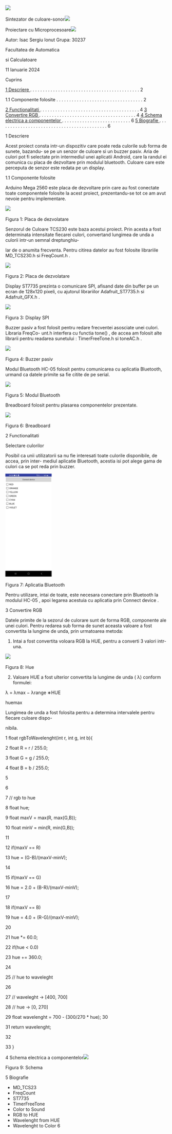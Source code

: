 ﻿![](docs/images/Aspose.Words.0cab1afa-6ae7-4203-a50b-990a9250dac3.001.png)

Sintezator de culoare-sonor![](docs/images/Aspose.Words.0cab1afa-6ae7-4203-a50b-990a9250dac3.002.png)

Proiectare cu Microprocesoare![](docs/images/Aspose.Words.0cab1afa-6ae7-4203-a50b-990a9250dac3.003.png)

Autor: Isac Sergiu Ionut Grupa: 30237

Facultatea de Automatica

si Calculatoare

11 Ianuarie 2024

Cuprins

[1 Descriere ](#_page2_x70.87_y70.87). . . . . . . . . . . . . . . . . . . . . . . . . . . . . . . . . . . . . . . . . . . 2

1\.1 Componente folosite . . . . . . . . . . . . . . . . . . . . . . . . . . . . . . . . . . 2

[2 Functionalitati ](#_page4_x70.87_y252.28). . . . . . . . . . . . . . . . . . . . . . . . . . . . . . . . . . . . . . . 4 [3 Convertire RGB ](#_page4_x70.87_y673.89). . . . . . . . . . . . . . . . . . . . . . . . . . . . . . . . . . . . . . 4 [4 Schema electrica a componentelor ](#_page6_x70.87_y70.87). . . . . . . . . . . . . . . . . . . . . . . . . . . 6 [5 Biografie ](#_page6_x70.87_y475.20). . . . . . . . . . . . . . . . . . . . . . . . . . . . . . . . . . . . . . . . . . . 6

1  Descriere

<a name="_page2_x70.87_y70.87"></a>Acest proiect consta intr-un dispozitiv care poate reda culorile sub forma de sunete, bazandu- se pe un senzor de culoare si un buzzer pasiv. Aria de culori pot fi selectate prin intermediul unei aplicatii Android, care la randul ei comunica cu placa de dezvoltare prin modulul bluetooth. Culoare care este perceputa de senzor este redata pe un display.

<a name="_page2_x70.87_y169.45"></a>1.1 Componente folosite

Arduino Mega 2560 este placa de dezvoltare prin care au fost conectate toate componentele folosite la acest proiect, prezentandu-se tot ce am avut nevoie pentru implementare.

![](docs/images/Aspose.Words.0cab1afa-6ae7-4203-a50b-990a9250dac3.004.png)

Figura 1: Placa de dezvolatare

Senzorul de Culoare TCS230 este baza acestui proiect. Prin acesta a fost determinata intensitate fiecarei culori, convertand lungimea de unda a culorii intr-un semnal dreptunghiu-

lar de o anumita frecventa. Pentru citirea datelor au fost folosite librariile MD\_TCS230.h si FreqCount.h .

![](docs/images/Aspose.Words.0cab1afa-6ae7-4203-a50b-990a9250dac3.005.png)

Figura 2: Placa de dezvolatare

Display ST7735 prezinta o comunicare SPI, afisand date din buffer pe un ecran de 128x120 pixeli, cu ajutorul librariilor Adafruit\_ST7735.h si Adafruit\_GFX.h .

![](docs/images/Aspose.Words.0cab1afa-6ae7-4203-a50b-990a9250dac3.006.png)

Figura 3: Display SPI

Buzzer pasiv a fost folosit pentru redare frecventei asosciate unei culori. Libraria FreqCo- unt.h interfera cu functia tone() , de accea am folosit alte librarii pentru readarea sunetului : TimerFreeTone.h si toneAC.h .

![](docs/images/Aspose.Words.0cab1afa-6ae7-4203-a50b-990a9250dac3.007.png)

Figura 4: Buzzer pasiv

Modul Bluetooth HC-05 folosit pentru comunicarea cu aplicatia Bluetooth, urmand ca datele primite sa fie citite de pe serial.

![](docs/images/Aspose.Words.0cab1afa-6ae7-4203-a50b-990a9250dac3.008.png)

Figura 5: Modul Bluetooth

Breadboard folosit pentru plasarea componentelor prezentate.

![](docs/images/Aspose.Words.0cab1afa-6ae7-4203-a50b-990a9250dac3.009.png)

Figura 6: Breadboard

2  Functionalitati

<a name="_page4_x70.87_y252.28"></a>Selectare culorilor

Posibil ca unii utilizatorii sa nu fie interesati toate culorile disponibile, de accea, prin inter- mediul aplicatie Bluetooth, acestia isi pot alege gama de culori ca se pot reda prin buzzer.

![](docs/images/Aspose.Words.0cab1afa-6ae7-4203-a50b-990a9250dac3.010.jpeg)

Figura 7: Aplicatia Bluetooth

Pentru utilizare, intai de toate, este necesara conectare prin Bluetooth la modulul HC-05 , apoi legarea acestuia cu aplicatia prin Connect device .

3  Convertire<a name="_page4_x70.87_y673.89"></a> RGB

Datele primite de la sezorul de culorare sunt de forma RGB, componente ale unei culori. Pentru redarea sub forma de sunet aceasta valoare a fost convertita la lungime de unda, prin urmatoarea metoda:

1. Intai a fost convertita voloara RGB la HUE, pentru a converti 3 valori intr-una.

![](docs/images/Aspose.Words.0cab1afa-6ae7-4203-a50b-990a9250dac3.011.png)

Figura 8: Hue

2. Valoare HUE a fost ulterior convertita la lungime de unda ( λ) conform formulei:

λ = λmax − λrange ∗HUE

huemax

Lungimea de unda a fost folosita pentru a determina intervalele pentru fiecare culoare dispo-

nibila.

1 float rgbToWavelenght(int r, int g, int b){

2 float R = r / 255.0;

3 float G = g / 255.0;

4 float B = b / 255.0;

5

6

7 // rgb to hue

8 float hue;

9 float maxV = max(R, max(G,B));

10 float minV = min(R, min(G,B));

11

12 if(maxV == R)

13 hue = (G-B)/(maxV-minV);

14

15 if(maxV == G)

16 hue = 2.0 + (B-R)/(maxV-minV);

17

18 if(maxV == B)

19 hue = 4.0 + (R-G)/(maxV-minV);

20

21 hue \*= 60.0;

22 if(hue < 0.0)

23 hue += 360.0;

24

25 // hue to waveleght

26

27 // waveleght -> [400, 700]

28 // hue -> [0, 270]

29 float wavelenght = 700 - (300/270 \* hue); 30

31 return wavelenght;

32

33 }

4  Schema<a name="_page6_x70.87_y70.87"></a> electrica a componentelor![](docs/images/Aspose.Words.0cab1afa-6ae7-4203-a50b-990a9250dac3.012.png)

Figura 9: Schema

5  Biografie
- <a name="_page6_x70.87_y475.20"></a>MD\_TCS23
- FreqCount
- ST7735
- TimerFreeTone
- Color to Sound
- RGB to HUE
- Wavelenght from HUE
- Wavelenght to Color
6
